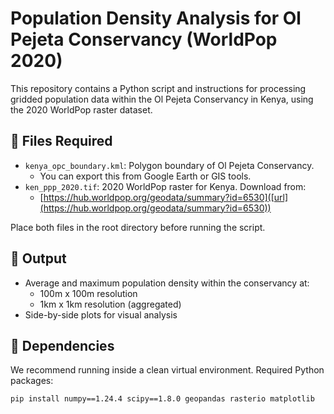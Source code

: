 # Population Density Analysis for Ol Pejeta Conservancy (WorldPop 2020)

This repository contains a Python script and instructions for processing gridded population data within the Ol Pejeta Conservancy in Kenya, using the 2020 WorldPop raster dataset.

## 📂 Files Required

- `kenya_opc_boundary.kml`: Polygon boundary of Ol Pejeta Conservancy.
    - You can export this from Google Earth or GIS tools.
- `ken_ppp_2020.tif`: 2020 WorldPop raster for Kenya. Download from:
    - [https://hub.worldpop.org/geodata/summary?id=6530]([url](https://hub.worldpop.org/geodata/summary?id=6530))

Place both files in the root directory before running the script.

## 🧪 Output

- Average and maximum population density within the conservancy at:
  - 100m x 100m resolution
  - 1km x 1km resolution (aggregated)
- Side-by-side plots for visual analysis

## 🐍 Dependencies

We recommend running inside a clean virtual environment. Required Python packages:

```bash
pip install numpy==1.24.4 scipy==1.8.0 geopandas rasterio matplotlib
